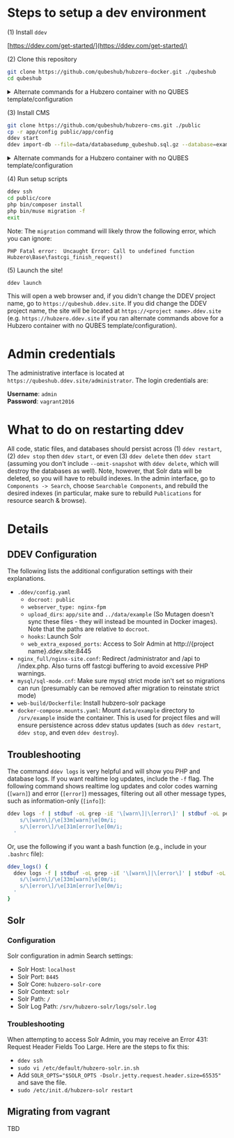 # Steps to setup a dev environment

(1) Install `ddev`

[https://ddev.com/get-started/](https://ddev.com/get-started/)

(2) Clone this repository

```bash
git clone https://github.com/qubeshub/hubzero-docker.git ./qubeshub
cd qubeshub
```

<details>
<summary>
Alternate commands for a Hubzero container with no QUBES template/configuration
</summary>

```bash
git clone https://github.com/qubeshub/hubzero-docker.git ./hubzero
cd hubzero
```
</details>
<p></p>
(3) Install CMS
<p></p>

```bash
git clone https://github.com/qubeshub/hubzero-cms.git ./public
cp -r app/config public/app/config
ddev start
ddev import-db --file=data/databasedump_qubeshub.sql.gz --database=example
```

<details>
<summary>
Alternate commands for a Hubzero container with no QUBES template/configuration
</summary>

```bash
git clone https://github.com/hubzero/hubzero-cms.git ./public
cp -r app/config public/app/config
ddev config --project-name=hubzero
ddev start
ddev import-db --file=data/databasedump_hubzero.sql.gz --database=example
```
</details>
<p></p>
(4) Run setup scripts
<p></p>

```bash
ddev ssh
cd public/core
php bin/composer install
php bin/muse migration -f
exit
```

Note: The `migration` command will likely throw the following error, which you can ignore:
```
PHP Fatal error:  Uncaught Error: Call to undefined function Hubzero\Base\fastcgi_finish_request()
```

(5) Launch the site!

```bash
ddev launch
```

This will open a web browser and, if you didn't change the DDEV project name, go to `https://qubeshub.ddev.site`. If you did change the DDEV project name, the site will be located at `https://<project name>.ddev.site` (e.g. `https://hubzero.ddev.site` if you ran alternate commands above for a Hubzero container with no QUBES template/configuration).

# Admin credentials

The administrative interface is located at `https://qubeshub.ddev.site/administrator`. The login credentials are:

**Username**: `admin` <br />
**Password**: `vagrant2016`

# What to do on restarting ddev

All code, static files, and databases should persist across (1) `ddev restart`, (2) `ddev stop` then `ddev start`, or even (3) `ddev delete` then `ddev start` (assuming you don't include `--omit-snapshot` with `ddev delete`, which will destroy the databases as well). Note, however, that Solr data will be deleted, so you will have to rebuild indexes. In the admin interface, go to `Components -> Search`, choose `Searchable Components`, and rebuild the desired indexes (in particular, make sure to rebuild `Publications` for resource search & browse).

# Details

## DDEV Configuration

The following lists the additional configuration settings with their explanations.

- `.ddev/config.yaml`
  - `docroot: public`
  - `webserver_type: nginx-fpm`
  - `upload_dirs`: `app/site` and `../data/example` (So Mutagen doesn't sync these files - they will instead be mounted in Docker images). Note that the paths are relative to `docroot`.
  - `hooks`: Launch Solr
  - `web_extra_exposed_ports`: Access to Solr Admin at http://{project name}.ddev.site:8445
- `nginx_full/nginx-site.conf`: Redirect /administrator and /api to /index.php. Also turns off fastcgi buffering to avoid excessive PHP warnings.
- `mysql/sql-mode.cnf`: Make sure mysql strict mode isn't set so migrations can run (presumably can be removed after migration to reinstate strict mode)
- `web-build/Dockerfile`: Install hubzero-solr package
- `docker-compose.mounts.yaml`: Mount `data/example` directory to `/srv/example` inside the container. This is used for project files and will ensure persistence across ddev status updates (such as `ddev restart`, `ddev stop`, and even `ddev destroy`).

## Troubleshooting

The command `ddev logs` is very helpful and will show you PHP and database logs. If you want realtime log updates, include the `-f` flag. The following command shows realtime log updates and color codes warning (`[warn]`) and error (`[error]`) messages, filtering out all other message types, such as information-only (`[info]`):

```bash
ddev logs -f | stdbuf -oL grep -iE '\[warn\]|\[error\]' | stdbuf -oL perl -pe '
    s/\[warn\]/\e[33m[warn]\e[0m/i;
    s/\[error\]/\e[31m[error]\e[0m/i;
  '
```

Or, use the following if you want a bash function (e.g., include in your `.bashrc` file):

```bash
ddev_logs() {
  ddev logs -f | stdbuf -oL grep -iE '\[warn\]|\[error\]' | stdbuf -oL perl -pe '
    s/\[warn\]/\e[33m[warn]\e[0m/i;
    s/\[error\]/\e[31m[error]\e[0m/i;
  '
}
```

## Solr

### Configuration

Solr configuration in admin Search settings:
- Solr Host: `localhost`
- Solr Port: `8445`
- Solr Core: `hubzero-solr-core`
- Solr Context: `solr`
- Solr Path: `/`
- Solr Log Path: `/srv/hubzero-solr/logs/solr.log`

### Troubleshooting

When attempting to access Solr Admin, you may receive an Error 431: Request Header Fields Too Large. Here are the steps to fix this:

- `ddev ssh`
- `sudo vi /etc/default/hubzero-solr.in.sh`
- Add `SOLR_OPTS="$SOLR_OPTS -Dsolr.jetty.request.header.size=65535"` and save the file.
- `sudo /etc/init.d/hubzero-solr restart`

## Migrating from vagrant

TBD
